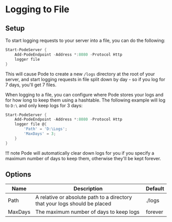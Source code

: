 # Logging to File

## Setup

To start logging requests to your server into a file, you can do the following:

```powershell
Start-PodeServer {
    Add-PodeEndpoint -Address *:8080 -Protocol Http
    logger file
}
```

This will cause Pode to create a new `/logs` directory at the root of your server, and start logging requests in file split down by day - so if you log for 7 days, you'll get 7 files.

When logging to a file, you can configure where Pode stores your logs and for how long to keep them using a hashtable. The following example will log to `D:\` and only keep logs for 3 days:

```powershell
Start-PodeServer {
    Add-PodeEndpoint -Address *:8080 -Protocol Http
    logger file @{
        'Path' = 'D:\Logs';
        'MaxDays' = 3;
    }
}
```

!!! note
    Pode will automatically clear down logs for you if you specify a maximum number of days to keep them, otherwise they'll be kept forever.

## Options

| Name | Description | Default |
| ---- | ----------- | ------- |
| Path | A relative or absolute path to a directory that your logs should be placed | ./logs |
| MaxDays | The maximum number of days to keep logs | forever |